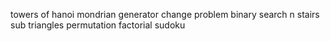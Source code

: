 towers of hanoi
mondrian generator
change problem
binary search
n stairs
sub triangles
permutation
factorial
sudoku
